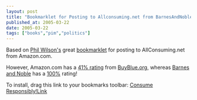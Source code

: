 ```yaml
---
layout: post
title: "Bookmarklet for Posting to Allconsuming.net from BarnesAndNoble.com"
published_at: 2005-03-22
date: 2005-03-22
tags: ["books","pim","politics"]
---
```


Based on [Phil Wilson's](http://philwilson.org) great [bookmarklet](http://philwilson.org/blog/2004/09/allconsumingnet-amazon-bookmarklet.html) for posting to AllConsuming.net from Amazon.com.  

However, Amazon.com has a [41% rating](http://www.buyblue.org/detail.php?corpId=34#) from [BuyBlue.org](http://www.buyblue.org/), whereas [Barnes and Noble](http://www.bn.com) has a [100%](http://www.buyblue.org/detail.php?corpId=43) rating!  

To install, drag this link to your bookmarks toolbar: [Consume  Responsibly!](//www.allconsuming.net/item.cgi?isbn=)[Link](http://philwilson.org/blog/2004/09/allconsumingnet-amazon-bookmarklet.html)  